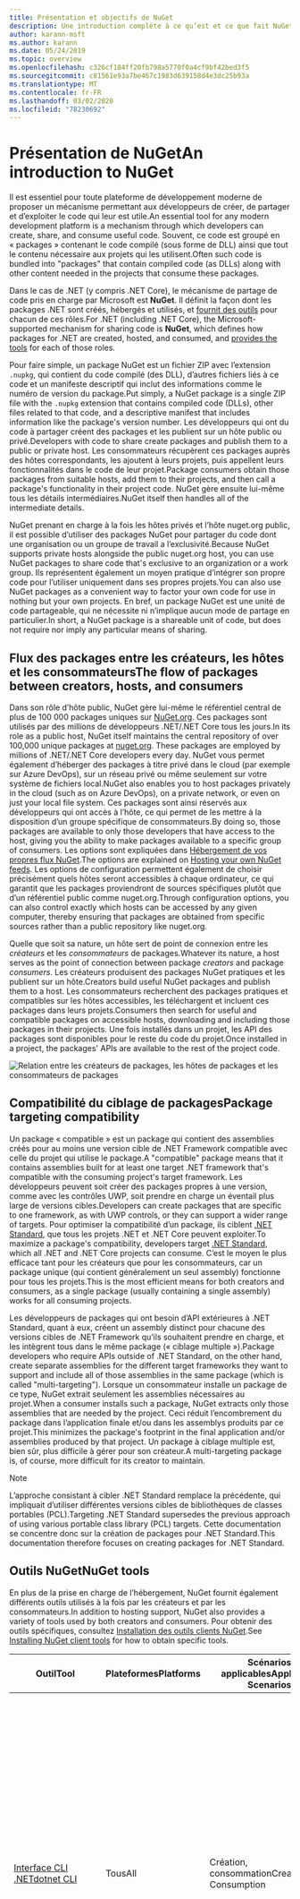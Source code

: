 ```yaml
---
title: Présentation et objectifs de NuGet
description: Une introduction complète à ce qu’est et ce que fait NuGet
author: karann-msft
ms.author: karann
ms.date: 05/24/2019
ms.topic: overview
ms.openlocfilehash: c326cf184ff20fb798a5770f0a4cf9bf42bed3f5
ms.sourcegitcommit: c81561e93a7be467c1983d639158d4e3dc25b93a
ms.translationtype: MT
ms.contentlocale: fr-FR
ms.lasthandoff: 03/02/2020
ms.locfileid: "78230692"
---
```

# <a name="an-introduction-to-nuget"></a><span data-ttu-id="bb3d4-103">Présentation de NuGet</span><span class="sxs-lookup"><span data-stu-id="bb3d4-103">An introduction to NuGet</span></span>

<span data-ttu-id="bb3d4-104">Il est essentiel pour toute plateforme de développement moderne de proposer un mécanisme permettant aux développeurs de créer, de partager et d’exploiter le code qui leur est utile.</span><span class="sxs-lookup"><span data-stu-id="bb3d4-104">An essential tool for any modern development platform is a mechanism through which developers can create, share, and consume useful code.</span></span> <span data-ttu-id="bb3d4-105">Souvent, ce code est groupé en « packages » contenant le code compilé (sous forme de DLL) ainsi que tout le contenu nécessaire aux projets qui les utilisent.</span><span class="sxs-lookup"><span data-stu-id="bb3d4-105">Often such code is bundled into "packages" that contain compiled code (as DLLs) along with other content needed in the projects that consume these packages.</span></span>

<span data-ttu-id="bb3d4-106">Dans le cas de .NET (y compris .NET Core), le mécanisme de partage de code pris en charge par Microsoft est **NuGet**. Il définit la façon dont les packages .NET sont créés, hébergés et utilisés, et [fournit des outils](install-nuget-client-tools.md) pour chacun de ces rôles.</span><span class="sxs-lookup"><span data-stu-id="bb3d4-106">For .NET (including .NET Core), the Microsoft-supported mechanism for sharing code is **NuGet**, which defines how packages for .NET are created, hosted, and consumed, and [provides the tools](install-nuget-client-tools.md) for each of those roles.</span></span>

<span data-ttu-id="bb3d4-107">Pour faire simple, un package NuGet est un fichier ZIP avec l’extension `.nupkg`, qui contient du code compilé (des DLL), d’autres fichiers liés à ce code et un manifeste descriptif qui inclut des informations comme le numéro de version du package.</span><span class="sxs-lookup"><span data-stu-id="bb3d4-107">Put simply, a NuGet package is a single ZIP file with the `.nupkg` extension that contains compiled code (DLLs), other files related to that code, and a descriptive manifest that includes information like the package's version number.</span></span> <span data-ttu-id="bb3d4-108">Les développeurs qui ont du code à partager créent des packages et les publient sur un hôte public ou privé.</span><span class="sxs-lookup"><span data-stu-id="bb3d4-108">Developers with code to share create packages and publish them to a public or private host.</span></span> <span data-ttu-id="bb3d4-109">Les consommateurs récupèrent ces packages auprès des hôtes correspondants, les ajoutent à leurs projets, puis appellent leurs fonctionnalités dans le code de leur projet.</span><span class="sxs-lookup"><span data-stu-id="bb3d4-109">Package consumers obtain those packages from suitable hosts, add them to their projects, and then call a package's functionality in their project code.</span></span> <span data-ttu-id="bb3d4-110">NuGet gère ensuite lui-même tous les détails intermédiaires.</span><span class="sxs-lookup"><span data-stu-id="bb3d4-110">NuGet itself then handles all of the intermediate details.</span></span>

<span data-ttu-id="bb3d4-111">NuGet prenant en charge à la fois les hôtes privés et l’hôte nuget.org public, il est possible d’utiliser des packages NuGet pour partager du code dont une organisation ou un groupe de travail a l’exclusivité.</span><span class="sxs-lookup"><span data-stu-id="bb3d4-111">Because NuGet supports private hosts alongside the public nuget.org host, you can use NuGet packages to share code that's exclusive to an organization or a work group.</span></span> <span data-ttu-id="bb3d4-112">Ils représentent également un moyen pratique d’intégrer son propre code pour l’utiliser uniquement dans ses propres projets.</span><span class="sxs-lookup"><span data-stu-id="bb3d4-112">You can also use NuGet packages as a convenient way to factor your own code for use in nothing but your own projects.</span></span> <span data-ttu-id="bb3d4-113">En bref, un package NuGet est une unité de code partageable, qui ne nécessite ni n’implique aucun mode de partage en particulier.</span><span class="sxs-lookup"><span data-stu-id="bb3d4-113">In short, a NuGet package is a shareable unit of code, but does not require nor imply any particular means of sharing.</span></span>

## <a name="the-flow-of-packages-between-creators-hosts-and-consumers"></a><span data-ttu-id="bb3d4-114">Flux des packages entre les créateurs, les hôtes et les consommateurs</span><span class="sxs-lookup"><span data-stu-id="bb3d4-114">The flow of packages between creators, hosts, and consumers</span></span>

<span data-ttu-id="bb3d4-115">Dans son rôle d’hôte public, NuGet gère lui-même le référentiel central de plus de 100 000 packages uniques sur [NuGet.org](https://www.nuget.org). Ces packages sont utilisés par des millions de développeurs .NET/.NET Core tous les jours.</span><span class="sxs-lookup"><span data-stu-id="bb3d4-115">In its role as a public host, NuGet itself maintains the central repository of over 100,000 unique packages at [nuget.org](https://www.nuget.org). These packages are employed by millions of .NET/.NET Core developers every day.</span></span> <span data-ttu-id="bb3d4-116">NuGet vous permet également d’héberger des packages à titre privé dans le cloud (par exemple sur Azure DevOps), sur un réseau privé ou même seulement sur votre système de fichiers local.</span><span class="sxs-lookup"><span data-stu-id="bb3d4-116">NuGet also enables you to host packages privately in the cloud (such as on Azure DevOps), on a private network, or even on just your local file system.</span></span> <span data-ttu-id="bb3d4-117">Ces packages sont ainsi réservés aux développeurs qui ont accès à l’hôte, ce qui permet de les mettre à la disposition d’un groupe spécifique de consommateurs.</span><span class="sxs-lookup"><span data-stu-id="bb3d4-117">By doing so, those packages are available to only those developers that have access to the host, giving you the ability to make packages available to a specific group of consumers.</span></span> <span data-ttu-id="bb3d4-118">Les options sont expliquées dans [Hébergement de vos propres flux NuGet](hosting-packages/overview.md).</span><span class="sxs-lookup"><span data-stu-id="bb3d4-118">The options are explained on [Hosting your own NuGet feeds](hosting-packages/overview.md).</span></span> <span data-ttu-id="bb3d4-119">Les options de configuration permettent également de choisir précisément quels hôtes seront accessibles à chaque ordinateur, ce qui garantit que les packages proviendront de sources spécifiques plutôt que d’un référentiel public comme nuget.org.</span><span class="sxs-lookup"><span data-stu-id="bb3d4-119">Through configuration options, you can also control exactly which hosts can be accessed by any given computer, thereby ensuring that packages are obtained from specific sources rather than a public repository like nuget.org.</span></span>

<span data-ttu-id="bb3d4-120">Quelle que soit sa nature, un hôte sert de point de connexion entre les *créateurs* et les *consommateurs* de packages.</span><span class="sxs-lookup"><span data-stu-id="bb3d4-120">Whatever its nature, a host serves as the point of connection between package *creators* and package *consumers*.</span></span> <span data-ttu-id="bb3d4-121">Les créateurs produisent des packages NuGet pratiques et les publient sur un hôte.</span><span class="sxs-lookup"><span data-stu-id="bb3d4-121">Creators build useful NuGet packages and publish them to a host.</span></span> <span data-ttu-id="bb3d4-122">Les consommateurs recherchent des packages pratiques et compatibles sur les hôtes accessibles, les téléchargent et incluent ces packages dans leurs projets.</span><span class="sxs-lookup"><span data-stu-id="bb3d4-122">Consumers then search for useful and compatible packages on accessible hosts, downloading and including those packages in their projects.</span></span> <span data-ttu-id="bb3d4-123">Une fois installés dans un projet, les API des packages sont disponibles pour le reste du code du projet.</span><span class="sxs-lookup"><span data-stu-id="bb3d4-123">Once installed in a project, the packages' APIs are available to the rest of the project code.</span></span>

![Relation entre les créateurs de packages, les hôtes de packages et les consommateurs de packages](media/nuget-roles.png)

## <a name="package-targeting-compatibility"></a><span data-ttu-id="bb3d4-125">Compatibilité du ciblage de packages</span><span class="sxs-lookup"><span data-stu-id="bb3d4-125">Package targeting compatibility</span></span>

<span data-ttu-id="bb3d4-126">Un package « compatible » est un package qui contient des assemblies créés pour au moins une version cible de .NET Framework compatible avec celle du projet qui utilise le package.</span><span class="sxs-lookup"><span data-stu-id="bb3d4-126">A "compatible" package means that it contains assemblies built for at least one target .NET framework that's compatible with the consuming project's target framework.</span></span> <span data-ttu-id="bb3d4-127">Les développeurs peuvent soit créer des packages propres à une version, comme avec les contrôles UWP, soit prendre en charge un éventail plus large de versions cibles.</span><span class="sxs-lookup"><span data-stu-id="bb3d4-127">Developers can create packages that are specific to one framework, as with UWP controls, or they can support a wider range of targets.</span></span> <span data-ttu-id="bb3d4-128">Pour optimiser la compatibilité d’un package, ils ciblent [.NET Standard](/dotnet/standard/net-standard), que tous les projets .NET et .NET Core peuvent exploiter.</span><span class="sxs-lookup"><span data-stu-id="bb3d4-128">To maximize a package's compatibility, developers target [.NET Standard](/dotnet/standard/net-standard), which all .NET and .NET Core projects can consume.</span></span> <span data-ttu-id="bb3d4-129">C’est le moyen le plus efficace tant pour les créateurs que pour les consommateurs, car un package unique (qui contient généralement un seul assembly) fonctionne pour tous les projets.</span><span class="sxs-lookup"><span data-stu-id="bb3d4-129">This is the most efficient means for both creators and consumers, as a single package (usually containing a single assembly) works for all consuming projects.</span></span>

<span data-ttu-id="bb3d4-130">Les développeurs de packages qui ont besoin d’API extérieures à .NET Standard, quant à eux, créent un assembly distinct pour chacune des versions cibles de .NET Framework qu’ils souhaitent prendre en charge, et les intègrent tous dans le même package (« ciblage multiple »).</span><span class="sxs-lookup"><span data-stu-id="bb3d4-130">Package developers who require APIs outside of .NET Standard, on the other hand, create separate assemblies for the different target frameworks they want to support and include all of those assemblies in the same package (which is called "multi-targeting").</span></span> <span data-ttu-id="bb3d4-131">Lorsque un consommateur installe un package de ce type, NuGet extrait seulement les assemblies nécessaires au projet.</span><span class="sxs-lookup"><span data-stu-id="bb3d4-131">When a consumer installs such a package, NuGet extracts only those assemblies that are needed by the project.</span></span> <span data-ttu-id="bb3d4-132">Ceci réduit l’encombrement du package dans l’application finale et/ou dans les assemblys produits par ce projet.</span><span class="sxs-lookup"><span data-stu-id="bb3d4-132">This minimizes the package's footprint in the final application and/or assemblies produced by that project.</span></span> <span data-ttu-id="bb3d4-133">Un package à ciblage multiple est, bien sûr, plus difficile à gérer pour son créateur.</span><span class="sxs-lookup"><span data-stu-id="bb3d4-133">A multi-targeting package is, of course, more difficult for its creator to maintain.</span></span>

> [!Note]
> <span data-ttu-id="bb3d4-134">L’approche consistant à cibler .NET Standard remplace la précédente, qui impliquait d’utiliser différentes versions cibles de bibliothèques de classes portables (PCL).</span><span class="sxs-lookup"><span data-stu-id="bb3d4-134">Targeting .NET Standard supersedes the previous approach of using various portable class library (PCL) targets.</span></span> <span data-ttu-id="bb3d4-135">Cette documentation se concentre donc sur la création de packages pour .NET Standard.</span><span class="sxs-lookup"><span data-stu-id="bb3d4-135">This documentation therefore focuses on creating packages for .NET Standard.</span></span>

## <a name="nuget-tools"></a><span data-ttu-id="bb3d4-136">Outils NuGet</span><span class="sxs-lookup"><span data-stu-id="bb3d4-136">NuGet tools</span></span>

<span data-ttu-id="bb3d4-137">En plus de la prise en charge de l’hébergement, NuGet fournit également différents outils utilisés à la fois par les créateurs et par les consommateurs.</span><span class="sxs-lookup"><span data-stu-id="bb3d4-137">In addition to hosting support, NuGet also provides a variety of tools used by both creators and consumers.</span></span> <span data-ttu-id="bb3d4-138">Pour obtenir des outils spécifiques, consultez [Installation des outils clients NuGet](install-nuget-client-tools.md).</span><span class="sxs-lookup"><span data-stu-id="bb3d4-138">See [Installing NuGet client tools](install-nuget-client-tools.md) for how to obtain specific tools.</span></span>

| <span data-ttu-id="bb3d4-139">Outil</span><span class="sxs-lookup"><span data-stu-id="bb3d4-139">Tool</span></span> | <span data-ttu-id="bb3d4-140">Plateformes</span><span class="sxs-lookup"><span data-stu-id="bb3d4-140">Platforms</span></span> | <span data-ttu-id="bb3d4-141">Scénarios applicables</span><span class="sxs-lookup"><span data-stu-id="bb3d4-141">Applicable Scenarios</span></span> | <span data-ttu-id="bb3d4-142">Description</span><span class="sxs-lookup"><span data-stu-id="bb3d4-142">Description</span></span> |
| --- | --- | --- | --- |
| [<span data-ttu-id="bb3d4-143">Interface CLI .NET</span><span class="sxs-lookup"><span data-stu-id="bb3d4-143">dotnet CLI</span></span>](consume-packages/install-use-packages-dotnet-cli.md) | <span data-ttu-id="bb3d4-144">Tous</span><span class="sxs-lookup"><span data-stu-id="bb3d4-144">All</span></span> | <span data-ttu-id="bb3d4-145">Création, consommation</span><span class="sxs-lookup"><span data-stu-id="bb3d4-145">Creation, Consumption</span></span> | <span data-ttu-id="bb3d4-146">Outil CLI pour les bibliothèques .NET Core et .NET Standard et pour les projets de style SDK qui ciblent le .NET Framework (consultez [Attribut SDK](/dotnet/core/tools/csproj#additions)).</span><span class="sxs-lookup"><span data-stu-id="bb3d4-146">CLI tool for .NET Core and .NET Standard libraries, and for SDK-style projects that target .NET Framework (see [SDK attribute](/dotnet/core/tools/csproj#additions)).</span></span> <span data-ttu-id="bb3d4-147">Propose certaines des fonctionnalités de l’interface CLI NuGet directement dans la chaîne d’outils .NET Core.</span><span class="sxs-lookup"><span data-stu-id="bb3d4-147">Provides certain NuGet CLI capabilities directly within the .NET Core tool chain.</span></span> <span data-ttu-id="bb3d4-148">Tout comme l’interface CLI `nuget.exe`, l’interface CLI dotnet n’interagit pas avec les projets Visual Studio.</span><span class="sxs-lookup"><span data-stu-id="bb3d4-148">As with the `nuget.exe` CLI, the dotnet CLI does not interact with Visual Studio projects.</span></span> |
| [<span data-ttu-id="bb3d4-149">Interface CLI de nuget.exe</span><span class="sxs-lookup"><span data-stu-id="bb3d4-149">nuget.exe CLI</span></span>](consume-packages/install-use-packages-nuget-cli.md) | <span data-ttu-id="bb3d4-150">Tous</span><span class="sxs-lookup"><span data-stu-id="bb3d4-150">All</span></span> | <span data-ttu-id="bb3d4-151">Création, consommation</span><span class="sxs-lookup"><span data-stu-id="bb3d4-151">Creation, Consumption</span></span> | <span data-ttu-id="bb3d4-152">Outil CLI pour les bibliothèques .NET Framework et les projets qui ne sont pas de style SDK ciblant les bibliothèques .NET Standard.</span><span class="sxs-lookup"><span data-stu-id="bb3d4-152">CLI tool for .NET Framework libraries and non-SDK-style projects that target .NET Standard libraries.</span></span> <span data-ttu-id="bb3d4-153">Fournit toutes les fonctionnalités de NuGet, avec certaines commandes s’appliquant spécifiquement aux créateurs de package, certaines seulement aux consommateurs et d’autres aux deux.</span><span class="sxs-lookup"><span data-stu-id="bb3d4-153">Provides all NuGet capabilities, with some commands applying specifically to package creators, some applying only to consumers, and others applying to both.</span></span> <span data-ttu-id="bb3d4-154">Par exemple, les créateurs de packages utilisent la commande `nuget pack` pour créer un package à partir de différents assemblies et des fichiers associés, les consommateurs utilisent `nuget install` pour inclure des packages dans un dossier de projet, et tous utilisent `nuget config` pour définir les variables de configuration NuGet.</span><span class="sxs-lookup"><span data-stu-id="bb3d4-154">For example, package creators use the `nuget pack` command to create a package from various assemblies and related files, package consumers use `nuget install` to include packages in a project folder, and everyone uses `nuget config` to set NuGet configuration variables.</span></span> <span data-ttu-id="bb3d4-155">L’interface CLI NuGet, indépendante de la plateforme, n’interagit pas avec les projets Visual Studio.</span><span class="sxs-lookup"><span data-stu-id="bb3d4-155">As a platform-agnostic tool, the NuGet CLI does not interact with Visual Studio projects.</span></span> |
| [<span data-ttu-id="bb3d4-156">Console du Gestionnaire de package</span><span class="sxs-lookup"><span data-stu-id="bb3d4-156">Package Manager Console</span></span>](consume-packages/install-use-packages-powershell.md) | <span data-ttu-id="bb3d4-157">Visual Studio sur Windows</span><span class="sxs-lookup"><span data-stu-id="bb3d4-157">Visual Studio on Windows</span></span> | <span data-ttu-id="bb3d4-158">Consommation</span><span class="sxs-lookup"><span data-stu-id="bb3d4-158">Consumption</span></span> | <span data-ttu-id="bb3d4-159">Propose des [commandes PowerShell](reference/Powershell-Reference.md) permettant d’installer et de gérer des packages dans les projets Visual Studio.</span><span class="sxs-lookup"><span data-stu-id="bb3d4-159">Provides [PowerShell commands](reference/Powershell-Reference.md) for installing and managing packages in Visual Studio projects.</span></span> |
| [<span data-ttu-id="bb3d4-160">Interface utilisateur du Gestionnaire de package</span><span class="sxs-lookup"><span data-stu-id="bb3d4-160">Package Manager UI</span></span>](consume-packages/install-use-packages-visual-studio.md) | <span data-ttu-id="bb3d4-161">Visual Studio sur Windows</span><span class="sxs-lookup"><span data-stu-id="bb3d4-161">Visual Studio on Windows</span></span> | <span data-ttu-id="bb3d4-162">Consommation</span><span class="sxs-lookup"><span data-stu-id="bb3d4-162">Consumption</span></span> | <span data-ttu-id="bb3d4-163">Propose une interface utilisateur facile d’utilisation permettant d’installer et de gérer des packages dans les projets Visual Studio.</span><span class="sxs-lookup"><span data-stu-id="bb3d4-163">Provides an easy-to-use UI for installing and managing packages in Visual Studio projects.</span></span> |
| [<span data-ttu-id="bb3d4-164">Interface utilisateur de gestion de NuGet</span><span class="sxs-lookup"><span data-stu-id="bb3d4-164">Manage NuGet UI</span></span>](/visualstudio/mac/nuget-walkthrough) | <span data-ttu-id="bb3d4-165">Visual Studio pour Mac</span><span class="sxs-lookup"><span data-stu-id="bb3d4-165">Visual Studio for Mac</span></span> | <span data-ttu-id="bb3d4-166">Consommation</span><span class="sxs-lookup"><span data-stu-id="bb3d4-166">Consumption</span></span> | <span data-ttu-id="bb3d4-167">Propose une interface utilisateur facile d’utilisation permettant d’installer et de gérer des packages dans les projets Mac.</span><span class="sxs-lookup"><span data-stu-id="bb3d4-167">Provide an easy-to-use UI for installing and managing packages in Visual Studio for Mac projects.</span></span> |
| [<span data-ttu-id="bb3d4-168">MSBuild</span><span class="sxs-lookup"><span data-stu-id="bb3d4-168">MSBuild</span></span>](reference/msbuild-targets.md) | <span data-ttu-id="bb3d4-169"> Windows</span><span class="sxs-lookup"><span data-stu-id="bb3d4-169">Windows</span></span> | <span data-ttu-id="bb3d4-170">Création, consommation</span><span class="sxs-lookup"><span data-stu-id="bb3d4-170">Creation, Consumption</span></span> | <span data-ttu-id="bb3d4-171">Offre la possibilité de créer et de restaurer directement des packages utilisés dans un projet avec la chaîne d’outils MSBuild.</span><span class="sxs-lookup"><span data-stu-id="bb3d4-171">Provides the ability to create packages and restore packages used in a project directly through the MSBuild tool chain.</span></span> |

<span data-ttu-id="bb3d4-172">Comme on peut le constater, les outils NuGet à utiliser dépendent fortement de l’activité (création, utilisation ou publication de packages), ainsi que de la plateforme utilisée.</span><span class="sxs-lookup"><span data-stu-id="bb3d4-172">As you can see, the NuGet tools you work with depend greatly on whether you're creating, consuming, or publishing packages, and the platform on which you're working.</span></span> <span data-ttu-id="bb3d4-173">Les créateurs de packages en sont en général également des consommateurs, car ils s’appuient sur des fonctionnalités qui existent dans d’autres packages NuGet.</span><span class="sxs-lookup"><span data-stu-id="bb3d4-173">Package creators are typically also consumers, as they build on top of functionality that exists in other NuGet packages.</span></span> <span data-ttu-id="bb3d4-174">Bien sûr, ces packages peuvent à leur tour dépendre d’autres packages.</span><span class="sxs-lookup"><span data-stu-id="bb3d4-174">And those packages, of course, may in turn depend on still others.</span></span>

<span data-ttu-id="bb3d4-175">Pour plus d’informations, commencez par les articles [Workflow de création de packages](create-packages/Overview-and-Workflow.md) et [Workflow d’utilisation de packages](consume-packages/Overview-and-Workflow.md).</span><span class="sxs-lookup"><span data-stu-id="bb3d4-175">For more information, start with the [Package creation workflow](create-packages/Overview-and-Workflow.md) and [Package consumption workflow](consume-packages/Overview-and-Workflow.md) articles.</span></span>

## <a name="managing-dependencies"></a><span data-ttu-id="bb3d4-176">Gestion des dépendances</span><span class="sxs-lookup"><span data-stu-id="bb3d4-176">Managing dependencies</span></span>

<span data-ttu-id="bb3d4-177">La facilité à s’appuyer sur le travail des autres est l’un des aspects les plus puissants d’un système de gestion des packages.</span><span class="sxs-lookup"><span data-stu-id="bb3d4-177">The ability to easily build on the work of others is one of most powerful features of a package management system.</span></span> <span data-ttu-id="bb3d4-178">En conséquence, la plus grande partie du travail effectué par NuGet consiste à gérer cette arborescence ou ce « graphique » de dépendance pour chaque projet.</span><span class="sxs-lookup"><span data-stu-id="bb3d4-178">Accordingly, much of what NuGet does is managing that dependency tree or "graph" on behalf of a project.</span></span> <span data-ttu-id="bb3d4-179">Autrement dit, vous devez vous préoccuper seulement des packages que vous utilisez directement dans un projet.</span><span class="sxs-lookup"><span data-stu-id="bb3d4-179">Simply said, you need only concern yourself with those packages that you're directly using in a project.</span></span> <span data-ttu-id="bb3d4-180">Si l’un d’entre eux utilise lui-même d’autres packages (et ainsi de suite), NuGet se charge de toutes ces dépendances des niveaux inférieurs.</span><span class="sxs-lookup"><span data-stu-id="bb3d4-180">If any of those packages themselves consume other packages (which can, in turn, consume still others), NuGet takes care of all those down-level dependencies.</span></span>

<span data-ttu-id="bb3d4-181">L’illustration suivante montre un projet qui dépend de cinq packages, qui à leur tour dépendent de plusieurs autres.</span><span class="sxs-lookup"><span data-stu-id="bb3d4-181">The following image shows a project that depends on five packages, which in turn depend on a number of others.</span></span>

![Exemple de graphe des dépendances NuGet pour un projet .NET](media/dependency-graph.png)

<span data-ttu-id="bb3d4-183">Notez que certains packages apparaissent plusieurs fois dans le graphe des dépendances.</span><span class="sxs-lookup"><span data-stu-id="bb3d4-183">Notice that some packages appear multiple times in the dependency graph.</span></span> <span data-ttu-id="bb3d4-184">Par exemple, il existe trois consommateurs différents du package B, et chaque consommateur peut également spécifier une version différente pour ce package (non représenté).</span><span class="sxs-lookup"><span data-stu-id="bb3d4-184">For example, there are three different consumers of package B, and each consumer might also specify a different version for that package (not shown).</span></span> <span data-ttu-id="bb3d4-185">C’est un cas courant, en particulier pour les packages les plus utilisés.</span><span class="sxs-lookup"><span data-stu-id="bb3d4-185">This is a common occurrence, especially for widely-used packages.</span></span> <span data-ttu-id="bb3d4-186">Heureusement, NuGet se charge de tout le travail en identifiant exactement la version du package B qui convient à tous les consommateurs.</span><span class="sxs-lookup"><span data-stu-id="bb3d4-186">NuGet fortunately does all the hard work to determine exactly which version of package B satisfies all consumers.</span></span> <span data-ttu-id="bb3d4-187">NuGet fait ensuite de même pour tous les autres packages, quelle que soit la profondeur du graphique de dépendance.</span><span class="sxs-lookup"><span data-stu-id="bb3d4-187">NuGet then does the same for all other packages, no matter how deep the dependency graph.</span></span>

<span data-ttu-id="bb3d4-188">Pour plus d’informations sur la façon dont NuGet réalise ce service, consultez [Résolution des dépendances](concepts/dependency-resolution.md).</span><span class="sxs-lookup"><span data-stu-id="bb3d4-188">For more details on how NuGet performs this service, see [Dependency resolution](concepts/dependency-resolution.md).</span></span>

## <a name="tracking-references-and-restoring-packages"></a><span data-ttu-id="bb3d4-189">Suivi des références et restauration de packages</span><span class="sxs-lookup"><span data-stu-id="bb3d4-189">Tracking references and restoring packages</span></span>

<span data-ttu-id="bb3d4-190">Compte tenu de la simplicité de déplacement de projets entre différents ordinateurs de développeurs, référentiels de contrôle de code source, serveurs de builds, etc., il est très peu pratique de conserver les assemblys binaires de packages NuGet directement liés à un projet.</span><span class="sxs-lookup"><span data-stu-id="bb3d4-190">Because projects can easily move between developer computers, source control repositories, build servers, and so forth, it's highly impractical to keep the binary assemblies of NuGet packages directly bound to a project.</span></span> <span data-ttu-id="bb3d4-191">Cela aurait pour effet d’encombrer inutilement chacune des copies du projet (et ainsi de gaspiller de l’espace dans les référentiels de contrôle de code source).</span><span class="sxs-lookup"><span data-stu-id="bb3d4-191">Doing so would make each copy of the project unnecessarily bloated (and thereby waste space in source control repositories).</span></span> <span data-ttu-id="bb3d4-192">Il serait également très difficile de mettre à jour les fichiers binaires des packages, car la nouvelle version devrait s’appliquer à toutes les copies du projet.</span><span class="sxs-lookup"><span data-stu-id="bb3d4-192">It would also make it very difficult to update package binaries to newer versions as updates would have to be applied across all copies of the project.</span></span>

<span data-ttu-id="bb3d4-193">NuGet gère plutôt une simple liste de références des packages dont dépend le projet, qui englobe les dépendances de niveau supérieur et de niveau inférieur.</span><span class="sxs-lookup"><span data-stu-id="bb3d4-193">NuGet instead maintains a simple reference list of the packages upon which a project depends, including both top-level and down-level dependencies.</span></span> <span data-ttu-id="bb3d4-194">Autrement dit, lorsque un package est installé dans un projet à partir d’un hôte, NuGet enregistre l’identificateur et le numéro de version du package dans cette liste de références.</span><span class="sxs-lookup"><span data-stu-id="bb3d4-194">That is, whenever you install a package from some host into a project, NuGet records the package identifier and version number in the reference list.</span></span> <span data-ttu-id="bb3d4-195">(La désinstallation d’un package, bien sûr, le supprime de la liste.) NuGet fournit ensuite un moyen de restaurer tous les packages référencés à la demande, comme décrit dans [restauration de packages](consume-packages/package-restore.md).</span><span class="sxs-lookup"><span data-stu-id="bb3d4-195">(Uninstalling a package, of course, removes it from the list.) NuGet then provides a means to restore all referenced packages upon request, as described on [Package restore](consume-packages/package-restore.md).</span></span>

![Une liste des références NuGet est créée à l’installation du package et elle peut être utilisée pour restaurer des packages ailleurs.](media/nuget-restore.png)

<span data-ttu-id="bb3d4-197">Avec seulement la liste des références, NuGet peut à tout moment réinstaller &mdash; autrement dit, *restaurer*&mdash; tous ces packages à partir d’hôtes publics et privés.</span><span class="sxs-lookup"><span data-stu-id="bb3d4-197">With only the reference list, NuGet can then reinstall&mdash;that is, *restore*&mdash;all of those packages from public and/or private hosts at any later time.</span></span> <span data-ttu-id="bb3d4-198">Pour valider un projet dans le contrôle de code source ou le partager par un autre moyen, il suffit d’inclure la liste des références et d’exclure les fichiers binaires des packages (consultez la section [Packages et contrôle de code source](consume-packages/packages-and-source-control.md).)</span><span class="sxs-lookup"><span data-stu-id="bb3d4-198">When committing a project to source control, or sharing it in some other way, you include only the reference list and exclude any package binaries (see [Packages and source control](consume-packages/packages-and-source-control.md).)</span></span>

<span data-ttu-id="bb3d4-199">L’ordinateur qui reçoit un projet, par exemple un serveur de builds obtenant une copie du projet dans le cadre d’un système de déploiement automatisé, demande simplement à NuGet de restaurer les dépendances quand elles sont nécessaires.</span><span class="sxs-lookup"><span data-stu-id="bb3d4-199">The computer that receives a project, such as a build server obtaining a copy of the project as part of an automated deployment system, simply asks NuGet to restore dependencies whenever they're needed.</span></span> <span data-ttu-id="bb3d4-200">Les systèmes de build, comme Azure DevOps, fournissent des étapes de « restauration NuGet » à cette fin.</span><span class="sxs-lookup"><span data-stu-id="bb3d4-200">Build systems like Azure DevOps provide "NuGet restore" steps for this exact purpose.</span></span> <span data-ttu-id="bb3d4-201">De même, lorsque les développeurs récupèrent une copie d’un projet (par exemple, en clonant un référentiel), ils peuvent appeler une commande du type `nuget restore` (interface CLI NuGet), `dotnet restore` (interface CLI dotnet) ou `Install-Package` (console du Gestionnaire de package) pour avoir tous les packages nécessaires.</span><span class="sxs-lookup"><span data-stu-id="bb3d4-201">Similarly, when developers obtain a copy of a project (as when cloning a repository), they can invoke command like `nuget restore` (NuGet CLI), `dotnet restore` (dotnet CLI), or `Install-Package` (Package Manager Console) to obtain all the necessary packages.</span></span> <span data-ttu-id="bb3d4-202">Visual Studio, pour sa part, restaure automatiquement les packages lors de la création d’un projet (tant que la restauration automatique est activée, comme l’explique la page [Restauration de package](consume-packages/package-restore.md)).</span><span class="sxs-lookup"><span data-stu-id="bb3d4-202">Visual Studio, for its part, automatically restores packages when building a project (provided that automatic restore is enabled, as described on [Package restore](consume-packages/package-restore.md)).</span></span>

<span data-ttu-id="bb3d4-203">Le rôle principal de NuGet pour les développeurs est clairement de gérer cette liste de références pour le compte de votre projet, et de fournir les moyens de restaurer efficacement (et de mettre à jour) les packages référencés.</span><span class="sxs-lookup"><span data-stu-id="bb3d4-203">Clearly, then, NuGet's primary role where developers are concerned is maintaining that reference list on behalf of your project and providing the means to efficiently restore (and update) those referenced packages.</span></span> <span data-ttu-id="bb3d4-204">Cette liste est gérée dans un des deux *formats de gestion des packages*, nommés :</span><span class="sxs-lookup"><span data-stu-id="bb3d4-204">This list is maintained in one of two *package management formats*, as they're called:</span></span>

- <span data-ttu-id="bb3d4-205">[PackageReference](consume-packages/package-references-in-project-files.md) (ou « Références des packages dans les fichiers projet ») : *(NuGet 4.0+)* Gère la liste des dépendances de niveau supérieur d’un projet directement dans le fichier projet ; aucun fichier distinct n’est nécessaire.</span><span class="sxs-lookup"><span data-stu-id="bb3d4-205">[PackageReference](consume-packages/package-references-in-project-files.md) (or "package references in project files") | *(NuGet 4.0+)* Maintains a list of a project's top-level dependencies directly within the project file, so no separate file is needed.</span></span> <span data-ttu-id="bb3d4-206">Un fichier associé, `obj/project.assets.json`, est généré dynamiquement pour gérer le graphique de dépendance global des packages utilisés par un projet, ainsi que toutes les dépendances de bas niveau.</span><span class="sxs-lookup"><span data-stu-id="bb3d4-206">An associated file, `obj/project.assets.json`, is dynamically generated to manage the overall dependency graph of the packages that a project uses along with all down-level dependencies.</span></span> <span data-ttu-id="bb3d4-207">PackageReference est toujours utilisé par les projets .NET Core.</span><span class="sxs-lookup"><span data-stu-id="bb3d4-207">PackageReference is always used by .NET Core projects.</span></span>

- <span data-ttu-id="bb3d4-208">[`packages.config`](reference/packages-config.md): *(NuGet 1.0+)* Un fichier XML qui gère une liste plate de toutes les dépendances du projet, y compris les dépendances des autres packages installés.</span><span class="sxs-lookup"><span data-stu-id="bb3d4-208">[`packages.config`](reference/packages-config.md): *(NuGet 1.0+)* An XML file that maintains a flat list of all dependencies in the project, including the dependencies of other installed packages.</span></span> <span data-ttu-id="bb3d4-209">Les packages installés ou restaurés sont stockés dans un dossier `packages`.</span><span class="sxs-lookup"><span data-stu-id="bb3d4-209">Installed or restored packages are stored in a `packages` folder.</span></span>

<span data-ttu-id="bb3d4-210">Le format de gestion des packages utilisé dépend du type de projet, ainsi que de la version disponible de NuGet (ou de Visual Studio).</span><span class="sxs-lookup"><span data-stu-id="bb3d4-210">Which package management format is employed in any given project depends on the project type, and the available version of NuGet (and/or Visual Studio).</span></span> <span data-ttu-id="bb3d4-211">Pour savoir quel format est utilisé, recherchez `packages.config` dans la racine du projet après avoir installé votre premier package.</span><span class="sxs-lookup"><span data-stu-id="bb3d4-211">To check what format is being used, simply look for `packages.config` in the project root after installing your first package.</span></span> <span data-ttu-id="bb3d4-212">Si vous ne possédez pas ce fichier, recherchez l’élément \<PackageReference\> directement dans le fichier projet.</span><span class="sxs-lookup"><span data-stu-id="bb3d4-212">If you don't have that file, look in the project file directly for a \<PackageReference\> element.</span></span>

<span data-ttu-id="bb3d4-213">Si vous avez le choix, nous vous recommandons d’utiliser PackageReference.</span><span class="sxs-lookup"><span data-stu-id="bb3d4-213">When you have a choice, we recommend using PackageReference.</span></span> <span data-ttu-id="bb3d4-214">`packages.config` est conservé pour des raisons d’héritage et ne fait plus l’objet d’un développement actif.</span><span class="sxs-lookup"><span data-stu-id="bb3d4-214">`packages.config` is maintained for legacy purposes and is no longer under active development.</span></span>

> [!Tip]
> <span data-ttu-id="bb3d4-215">Diverses commandes CLI `nuget.exe`, comme `nuget install`, n’ajoutent pas automatiquement le package à la liste de référence.</span><span class="sxs-lookup"><span data-stu-id="bb3d4-215">Various `nuget.exe` CLI commands, like `nuget install`, do not automatically add the package to the reference list.</span></span> <span data-ttu-id="bb3d4-216">La liste est mise à jour lors de l’installation d’un package avec le Gestionnaire de package de Visual Studio (interface utilisateur ou console) et l’interface CLI `dotnet.exe`.</span><span class="sxs-lookup"><span data-stu-id="bb3d4-216">The list is updated when installing a package with the Visual Studio Package Manager (UI or Console), and with `dotnet.exe` CLI.</span></span>

## <a name="what-else-does-nuget-do"></a><span data-ttu-id="bb3d4-217">Autres fonctionnalités de NuGet</span><span class="sxs-lookup"><span data-stu-id="bb3d4-217">What else does NuGet do?</span></span>

<span data-ttu-id="bb3d4-218">Nous avons vu jusqu’ici les caractéristiques suivantes de NuGet :</span><span class="sxs-lookup"><span data-stu-id="bb3d4-218">So far you've learned the following characteristics of NuGet:</span></span>

- <span data-ttu-id="bb3d4-219">NuGet propose le référentiel central nuget.org, qui prend en charge l’hébergement privé.</span><span class="sxs-lookup"><span data-stu-id="bb3d4-219">NuGet provides the central nuget.org repository with support for private hosting.</span></span>
- <span data-ttu-id="bb3d4-220">NuGet fournit les outils dont les développeurs ont besoin pour créer, publier et consommer des packages.</span><span class="sxs-lookup"><span data-stu-id="bb3d4-220">NuGet provides the tools developers need for creating, publishing, and consuming packages.</span></span>
- <span data-ttu-id="bb3d4-221">Plus important encore, NuGet gère la liste des références des packages utilisés dans le projet, et a la capacité de restaurer et de mettre à jour ces packages à partir de cette liste.</span><span class="sxs-lookup"><span data-stu-id="bb3d4-221">Most importantly, NuGet maintains a reference list of packages used in a project and the ability to restore and update those packages from that list.</span></span>

<span data-ttu-id="bb3d4-222">Pour que ces processus fonctionnent efficacement, NuGet effectue certaines optimisations en arrière-plan.</span><span class="sxs-lookup"><span data-stu-id="bb3d4-222">To make these processes work efficiently, NuGet does some behind-the-scenes optimizations.</span></span> <span data-ttu-id="bb3d4-223">En particulier, NuGet gère un cache de package et un dossier de packages globaux pour accélérer l’installation et la réinstallation.</span><span class="sxs-lookup"><span data-stu-id="bb3d4-223">Most notably, NuGet manages a package cache and a global packages folder to shortcut installation and reinstallation.</span></span> <span data-ttu-id="bb3d4-224">Le cache évite d’avoir à télécharger un package déjà installé sur l’ordinateur.</span><span class="sxs-lookup"><span data-stu-id="bb3d4-224">The cache avoids downloading a package that's already been installed on the machine.</span></span> <span data-ttu-id="bb3d4-225">Grâce au dossier de packages globaux, plusieurs projets peuvent partager le même package installé, ce qui réduit l’encombrement global de NuGet sur l’ordinateur.</span><span class="sxs-lookup"><span data-stu-id="bb3d4-225">The global packages folder allows multiple projects to share the same installed package, thereby reducing NuGet's overall footprint on the computer.</span></span> <span data-ttu-id="bb3d4-226">Le cache et le dossier de packages globaux sont également très pratiques pour restaurer fréquemment un grand nombre de packages, comme sur un serveur de builds.</span><span class="sxs-lookup"><span data-stu-id="bb3d4-226">The cache and global packages folder are also very helpful when you're frequently restoring a larger number of packages, as on a build server.</span></span> <span data-ttu-id="bb3d4-227">Pour plus d’informations sur ces mécanismes, consultez [Gérer les dossiers de packages globaux et de cache](consume-packages/managing-the-global-packages-and-cache-folders.md).</span><span class="sxs-lookup"><span data-stu-id="bb3d4-227">For more details on these mechanisms, see [Managing the global packages and cache folders](consume-packages/managing-the-global-packages-and-cache-folders.md).</span></span>

<span data-ttu-id="bb3d4-228">Pour un projet donné, NuGet gère le graphique de dépendance global, ce qui implique de résoudre à nouveau des références multiples à différentes versions du même package.</span><span class="sxs-lookup"><span data-stu-id="bb3d4-228">Within an individual project, NuGet manages the overall dependency graph, which again includes resolving multiple references to different versions of the same package.</span></span> <span data-ttu-id="bb3d4-229">Il est fréquent qu’un projet ait une dépendance d’un ou plusieurs packages qui ont eux-mêmes les mêmes dépendances.</span><span class="sxs-lookup"><span data-stu-id="bb3d4-229">It's quite common that a project takes a dependency on one or more packages that themselves have the same dependencies.</span></span> <span data-ttu-id="bb3d4-230">Par exemple, certains des packages utilitaires les plus pratiques de nuget.org sont utilisés par beaucoup d’autres packages.</span><span class="sxs-lookup"><span data-stu-id="bb3d4-230">Some of the most useful utility packages on nuget.org are employed by many other packages.</span></span> <span data-ttu-id="bb3d4-231">Pris dans sa totalité, le graphique de dépendance peut facilement comporter dix références distinctes à des versions différentes du même package.</span><span class="sxs-lookup"><span data-stu-id="bb3d4-231">In the entire dependency graph, then, you could easily have ten different references to different versions of the same package.</span></span> <span data-ttu-id="bb3d4-232">Pour éviter d’importer plusieurs versions de ce package dans l’application elle-même, NuGet repère la version utilisable par tout le monde.</span><span class="sxs-lookup"><span data-stu-id="bb3d4-232">To avoid bringing multiple versions of that package into the application itself, NuGet sorts out which single version can be used by all consumers.</span></span> <span data-ttu-id="bb3d4-233">(Pour plus d’informations, consultez la page [Résolution des dépendances](concepts/dependency-resolution.md).)</span><span class="sxs-lookup"><span data-stu-id="bb3d4-233">(For more information, see [Dependency Resolution](concepts/dependency-resolution.md).)</span></span>

<span data-ttu-id="bb3d4-234">Au-delà, NuGet gère toutes les spécifications relatives à la structure des packages (y compris les symboles de [localisation](create-packages/creating-localized-packages.md) et de [débogage](create-packages/symbol-packages-snupkg.md)) et à la façon dont ils sont [référencés](consume-packages/package-references-in-project-files.md) (y compris les [plages](concepts/package-versioning.md#version-ranges) de versions et les [versions préliminaires](create-packages/prerelease-packages.md)). NuGet fournit également différentes API pour travailler avec ses services par programme, et prend en charge les développeurs qui écrivent des extensions Visual Studio et des modèles de projet.</span><span class="sxs-lookup"><span data-stu-id="bb3d4-234">Beyond that, NuGet maintains all the specifications related to how packages are structured (including [localization](create-packages/creating-localized-packages.md) and [debug symbols](create-packages/symbol-packages-snupkg.md)) and how they are [referenced](consume-packages/package-references-in-project-files.md) (including [version ranges](concepts/package-versioning.md#version-ranges) and [pre-release versions](create-packages/prerelease-packages.md).) NuGet also provides various APIs to work with its services programmatically, and provides support for developers who write Visual Studio extensions and project templates.</span></span>

<span data-ttu-id="bb3d4-235">Prenez un moment pour parcourir la table des matières de cette documentation : toutes ces fonctionnalités y sont représentées, ainsi que des notes de publication remontant aux débuts de NuGet.</span><span class="sxs-lookup"><span data-stu-id="bb3d4-235">Take a moment to browse the table of contents for this documentation, and you see all of these capabilities represented there, along with release notes dating back to NuGet's beginnings.</span></span>

## <a name="related-video"></a><span data-ttu-id="bb3d4-236">Vidéo connexe</span><span class="sxs-lookup"><span data-stu-id="bb3d4-236">Related video</span></span>

> [!Video https://channel9.msdn.com/Series/NuGet-101/What-is-NuGet-1-of-5/player]

<span data-ttu-id="bb3d4-237">Recherchez d’autres vidéos NuGet sur [Channel 9](https://channel9.msdn.com/Series/NuGet-101) et [YouTube](https://www.youtube.com/playlist?list=PLdo4fOcmZ0oVLvfkFk8O9h6v2Dcdh2bh_).</span><span class="sxs-lookup"><span data-stu-id="bb3d4-237">Find more NuGet videos on [Channel 9](https://channel9.msdn.com/Series/NuGet-101) and [YouTube](https://www.youtube.com/playlist?list=PLdo4fOcmZ0oVLvfkFk8O9h6v2Dcdh2bh_).</span></span>

## <a name="comments-contributions-and-issues"></a><span data-ttu-id="bb3d4-238">Commentaires, contributions et problèmes</span><span class="sxs-lookup"><span data-stu-id="bb3d4-238">Comments, contributions, and issues</span></span>

<span data-ttu-id="bb3d4-239">Enfin, les commentaires et les contributions à cette documentation sont les bienvenus &mdash; sélectionnez simplement les commandes **Commentaires** et **Modifier** en haut d’une page, ou consultez le [référentiel de documents ](https://github.com/NuGet/docs.microsoft.com-nuget/) et la [liste des documents consacrés aux problèmes](https://github.com/NuGet/docs.microsoft.com-nuget/issues) sur GitHub.</span><span class="sxs-lookup"><span data-stu-id="bb3d4-239">Finally, we very much welcome comments and contributions to this documentation&mdash;just select the **Feedback** and **Edit** commands on the top of any page, or visit the [docs repository](https://github.com/NuGet/docs.microsoft.com-nuget/) and [docs issue list](https://github.com/NuGet/docs.microsoft.com-nuget/issues) on GitHub.</span></span>

<span data-ttu-id="bb3d4-240">Nous apprécions également les contributions à NuGet à proprement parler sur ses [différents référentiels GitHub](https://github.com/NuGet/Home) ; vous trouverez les problèmes de NuGet sur [https://github.com/NuGet/home/issues](https://github.com/NuGet/home/issues).</span><span class="sxs-lookup"><span data-stu-id="bb3d4-240">We also welcome contributions to NuGet itself through its [various GitHub repositories](https://github.com/NuGet/Home); NuGet issues can be found on [https://github.com/NuGet/home/issues](https://github.com/NuGet/home/issues).</span></span>

<span data-ttu-id="bb3d4-241">Profitez de votre expérience NuGet !</span><span class="sxs-lookup"><span data-stu-id="bb3d4-241">Enjoy your NuGet experience!</span></span>
